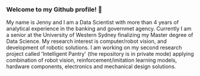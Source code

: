 ### Welcome to my Github profile! 👋

<!--
**jennyrud01/jennyrud01** is a ✨ _special_ ✨ repository because its `README.md` (this file) appears on your GitHub profile.
Here are some ideas to get you started:

- 🔭 I’m currently working on ...
- 🌱 I’m currently learning ...
- 👯 I’m looking to collaborate on ...
- 🤔 I’m looking for help with ...
- 💬 Ask me about ...
- 📫 How to reach me: ...
- 😄 Pronouns: ...
- ⚡ Fun fact: ...
-->
My name is Jenny and I am a Data Scientist with more than 4 years of analytical experience in the banking and governmet agency. 
Currently I am a senior at the University of Western Sydney finalizing my Master degree of Data Science.
My research interest is computer/robot vision, and development of robotic solutions. 
I am working on my second research project called 'Intelligent Pantry' (the repository is in private mode) applying combination of robot vision, reinforcement/imitation learning models, hardware components, electronics and mechanical design solutions.
